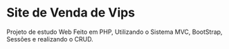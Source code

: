 # Site de Venda de Vips

Projeto de estudo Web Feito em PHP, Utilizando o Sistema MVC, BootStrap, Sessões e realizando o CRUD.

